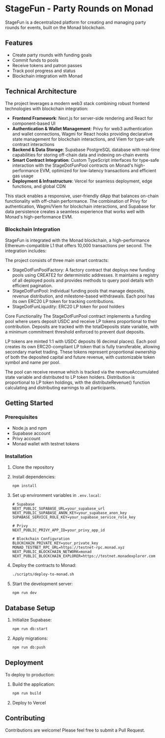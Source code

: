 # StageFun - Party Rounds on Monad

StageFun is a decentralized platform for creating and managing party rounds for events, built on the Monad blockchain.

## Features

- Create party rounds with funding goals
- Commit funds to pools
- Receive tokens and patron passes
- Track pool progress and status
- Blockchain integration with Monad

## Technical Architecture

The project leverages a modern web3 stack combining robust frontend technologies with blockchain integration:

- **Frontend Framework**: Next.js for server-side rendering and React for component-based UI
- **Authentication & Wallet Management**: Privy for web3 authentication and wallet connections, Wagmi for React hooks providing declarative state management for blockchain interactions, and Viem for type-safe contract interactions
- **Backend & Data Storage**: Supabase PostgreSQL database with real-time capabilities for storing off-chain data and indexing on-chain events
- **Smart Contract Integration**: Custom TypeScript interfaces for type-safe interaction with the StageDotFunPool contracts on Monad's high-performance EVM, optimized for low-latency transactions and efficient gas usage
- **Deployment & Infrastructure**: Vercel for seamless deployment, edge functions, and global CDN

This stack enables a responsive, user-friendly dApp that balances on-chain functionality with off-chain performance. The combination of Privy for authentication, Wagmi/Viem for blockchain interactions, and Supabase for data persistence creates a seamless experience that works well with Monad's high-performance EVM.

### Blockchain Integration

StageFun is integrated with the Monad blockchain, a high-performance Ethereum-compatible L1 that offers 10,000 transactions per second. The integration includes:

The project consists of three main smart contracts:

- StageDotFunPoolFactory: A factory contract that deploys new funding pools using CREATE2 for deterministic addresses. It maintains a registry of all deployed pools and provides methods to query pool details with efficient pagination.
- StageDotFunPool: Individual funding pools that manage deposits, revenue distribution, and milestone-based withdrawals. Each pool has its own ERC20 LP token for tracking contributions.
- StageDotFunLiquidity: ERC20 LP token for pool holders

Core Functionality
The StageDotFunPool contract implements a funding pool where users deposit USDC and receive LP tokens proportional to their contribution. Deposits are tracked with the totalDeposits state variable, with a minimum commitment threshold enforced to prevent dust deposits.

LP tokens are minted 1:1 with USDC deposits (6 decimal places). Each pool creates its own ERC20-compliant LP token that is fully transferable, allowing secondary market trading. These tokens represent proportional ownership of both the deposited capital and future revenue, with customizable token symbol and name per pool.

The pool can receive revenue which is tracked via the revenueAccumulated state variable and distributed to LP token holders. Distribution is proportional to LP token holdings, with the distributeRevenue() function calculating and distributing earnings to all participants.

## Getting Started

### Prerequisites

- Node.js and npm
- Supabase account
- Privy account
- Monad wallet with testnet tokens

### Installation

1. Clone the repository
2. Install dependencies:
   ```bash
   npm install
   ```
3. Set up environment variables in `.env.local`:

   ```
   # Supabase
   NEXT_PUBLIC_SUPABASE_URL=your_supabase_url
   NEXT_PUBLIC_SUPABASE_ANON_KEY=your_supabase_anon_key
   SUPABASE_SERVICE_ROLE_KEY=your_supabase_service_role_key

   # Privy
   NEXT_PUBLIC_PRIVY_APP_ID=your_privy_app_id

   # Blockchain Configuration
   BLOCKCHAIN_PRIVATE_KEY=your_private_key
   MONAD_TESTNET_RPC_URL=https://testnet-rpc.monad.xyz
   NEXT_PUBLIC_BLOCKCHAIN_NETWORK=monad
   NEXT_PUBLIC_BLOCKCHAIN_EXPLORER=https://testnet.monadexplorer.com
   ```

4. Deploy the contracts to Monad:

   ```bash
   ./scripts/deploy-to-monad.sh
   ```

5. Start the development server:
   ```bash
   npm run dev
   ```

## Database Setup

1. Initialize Supabase:

   ```bash
   npm run db:start
   ```

2. Apply migrations:
   ```bash
   npm run db:push
   ```

## Deployment

To deploy to production:

1. Build the application:

   ```bash
   npm run build
   ```

2. Deploy to Vercel

## Contributing

Contributions are welcome! Please feel free to submit a Pull Request.
